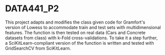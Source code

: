 # DATA441_P2

This project adapts and modifies the class given code for Gramfort's version of Lowess to accommodate train and test sets with multidimensional features.
The function is then tested on real data (Cars and Concrete datasets from class) with k-Fold cross-validations.
To take it a step further, a SciKitLearn-compliant version of the function is written and tested with GridSearchCV from SciKitLearn. 
